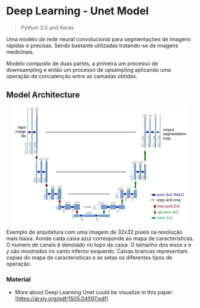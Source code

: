 # Deep Learning - Unet Model
  > Python 3.0 and Keras
  
  Uma modelo de rede neural convolucional para segmentações de imagens rápidas e precisas. Sendo bastante 
  utilizadas tratando-se de imagens medicinais. 
  
  Modelo composto de duas partes, a primeira um processo de downsampling e então um processo de upsampling 
  aplicando uma operação de concatenção entre as camadas obtidas.

## Model Architecture
<p align="center">
   <img src="u-net-architecture.png" />
</p>

  Exemplo de arquitetura com uma imagem de 32x32 pixels na resolução mais baixa. Aonde cada caixa azul 
  corresponde ao mapa de caracteristicas. O numero de canais é denotado no topo da caixa. O tamanho dos
  eixos x e y são mostrados no canto inferior esquerdo. Caixas brancas representam copias do mapa de
  caracteristicas e as setas os diferentes tipos de operação.

### Material
- More about Deep Learning Unet could be visualize in this paper: [https://arxiv.org/pdf/1505.04597.pdf]
